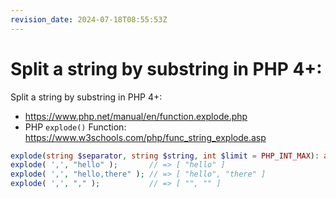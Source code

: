```yaml
---
revision_date: 2024-07-18T08:55:53Z
---
```

# Split a string by substring in PHP 4+:
Split a string by substring in PHP 4+:
* https://www.php.net/manual/en/function.explode.php
* PHP `explode()` Function: https://www.w3schools.com/php/func_string_explode.asp
```php
explode(string $separator, string $string, int $limit = PHP_INT_MAX): array
explode( ',', "hello" );       // => [ "hello" ]
explode( ',', "hello,there" ); // => [ "hello", "there" ]
explode( ',', "," );           // => [ "", "" ]
```
